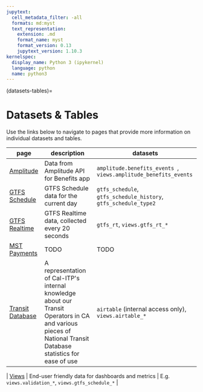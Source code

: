 ```yaml
---
jupytext:
  cell_metadata_filter: -all
  formats: md:myst
  text_representation:
    extension: .md
    format_name: myst
    format_version: 0.13
    jupytext_version: 1.10.3
kernelspec:
  display_name: Python 3 (ipykernel)
  language: python
  name: python3
---
```

(datasets-tables)=
# Datasets & Tables
Use the links below to navigate to pages that provide more information on individual datasets and tables.

| page | description | datasets |
| ---- | ----------- | -------- |
| [Amplitude](./amplitude.md) | Data from Amplitude API for Benefits app | `amplitude.benefits_events `, `views.amplitude_benefits_events` |
| [GTFS Schedule](./gtfs_schedule.md) | GTFS Schedule data for the current day | `gtfs_schedule`, `gtfs_schedule_history`, `gtfs_schedule_type2` |
| [GTFS Realtime](./gtfs_rt.md) | GTFS Realtime data, collected every 20 seconds | `gtfs_rt`, `views.gtfs_rt_*` |
| [MST Payments](./mst_payments.md) | TODO | TODO |
| [Transit Database](./transitdatabase.md) | A representation of Cal-ITP's internal knowledge about our Transit Operators in CA and various pieces of National Transit Database statistics for ease of use | `airtable` (internal access only), `views.airtable_*` |


| [Views](./views.md) | End-user friendly data for dashboards and metrics | E.g. `views.validation_*`, `views.gtfs_schedule_*` |
